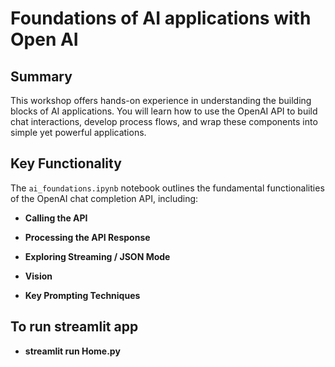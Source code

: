 # Foundations of AI applications with Open AI

## Summary

This workshop offers hands-on experience in understanding the building blocks of AI applications. You will learn how to use the OpenAI API to build chat interactions, develop process flows, and wrap these components into simple yet powerful applications.

## Key Functionality

The `ai_foundations.ipynb` notebook outlines the fundamental functionalities of the OpenAI chat completion API, including:

- **Calling the API**

- **Processing the API Response**

- **Exploring Streaming / JSON Mode**

- **Vision**

- **Key Prompting Techniques**

## To run streamlit app

- **streamlit run Home.py**